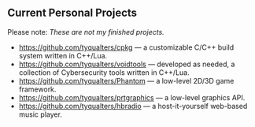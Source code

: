## Current Personal Projects
Please note: _These are not my finished projects._

- https://github.com/tyqualters/cpkg &mdash; a customizable C/C++ build system written in C++/Lua.
- https://github.com/tyqualters/voidtools &mdash; developed as needed, a collection of Cybersecurity tools written in C++/Lua.
- https://github.com/tyqualters/Phantom &mdash; a low-level 2D/3D game framework.
- https://github.com/tyqualters/prtgraphics &mdash; a low-level graphics API.
- https://github.com/tyqualters/hbradio &mdash; a host-it-yourself web-based music player.
